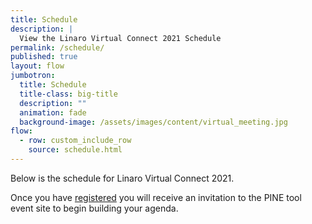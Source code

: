 ```yaml
---
title: Schedule
description: |
  View the Linaro Virtual Connect 2021 Schedule
permalink: /schedule/
published: true
layout: flow
jumbotron:
  title: Schedule
  title-class: big-title
  description: ""
  animation: fade
  background-image: /assets/images/content/virtual_meeting.jpg
flow:
  - row: custom_include_row
    source: schedule.html
---
```

Below is the schedule for Linaro Virtual Connect 2021. 

Once you have [registered](https://connect.linaro.org/register/) you will receive an invitation to the PINE tool event site to begin building your agenda. 



<script type="text/javascript" src="https://sessionize.com/api/v2/jtq8xfr1/view/GridSmart"></script>